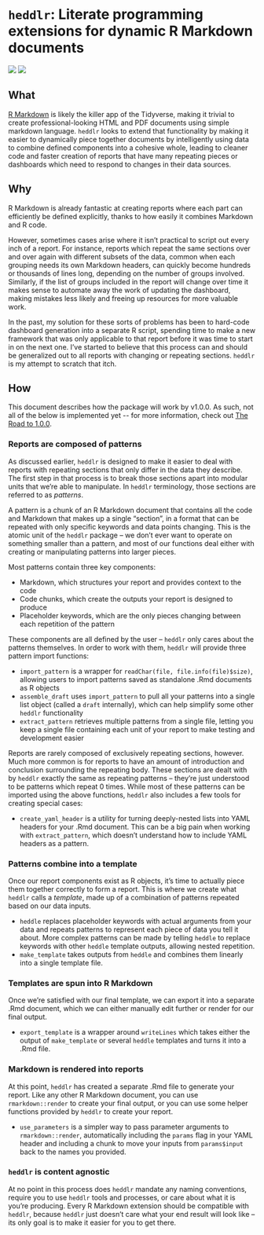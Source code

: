 `heddlr`: Literate programming extensions for dynamic R Markdown documents
==========================================================================

[![](https://travis-ci.com/mikemahoney218/heddlr.svg?branch=master)](https://travis-ci.com/mikemahoney218/heddlr)
![](https://www.r-pkg.org/badges/version/heddlr)

What
----
[R Markdown](https://github.com/rstudio/rmarkdown) is likely the killer
app of the Tidyverse, making it trivial to create professional-looking
HTML and PDF documents using simple markdown language. `heddlr` looks to
extend that functionality by making it easier to dynamically piece
together documents by intelligently using data to combine defined
components into a cohesive whole, leading to cleaner code and faster
creation of reports that have many repeating pieces or dashboards which
need to respond to changes in their data sources.

Why
---

R Markdown is already fantastic at creating reports where each part can
efficiently be defined explicitly, thanks to how easily it combines
Markdown and R code.

However, sometimes cases arise where it isn’t practical to script out
every inch of a report. For instance, reports which repeat the same
sections over and over again with different subsets of the data, common
when each grouping needs its own Markdown headers, can quickly become
hundreds or thousands of lines long, depending on the number of groups
involved. Similarly, if the list of groups included in the report will
change over time it makes sense to automate away the work of updating
the dashboard, making mistakes less likely and freeing up resources for
more valuable work.

In the past, my solution for these sorts of problems has been to
hard-code dashboard generation into a separate R script, spending time
to make a new framework that was only applicable to that report before
it was time to start in on the next one. I’ve started to believe that
this process can and should be generalized out to all reports with
changing or repeating sections. `heddlr` is my attempt to scratch that
itch.

How
---

This document describes how the package will work by v1.0.0. As such, 
not all of the below is implemented yet -- for more information, check out 
[The Road to 1.0.0](https://github.com/mikemahoney218/heddlr/issues/1).

### Reports are composed of patterns

As discussed earlier, `heddlr` is designed to make it easier to deal
with reports with repeating sections that only differ in the data they
describe. The first step in that process is to break those sections
apart into modular units that we’re able to manipulate. In `heddlr`
terminology, those sections are referred to as *patterns*.

A pattern is a chunk of an R Markdown document that contains all the
code and Markdown that makes up a single “section”, in a format that can
be repeated with only specific keywords and data points changing. This
is the atomic unit of the `heddlr` package – we don’t ever want to
operate on something smaller than a pattern, and most of our functions
deal either with creating or manipulating patterns into larger pieces.

Most patterns contain three key components:

-   Markdown, which structures your report and provides context to the
    code
-   Code chunks, which create the outputs your report is designed to
    produce
-   Placeholder keywords, which are the only pieces changing between
    each repetition of the pattern

These components are all defined by the user – `heddlr` only cares about
the patterns themselves. In order to work with them, `heddlr` will
provide three pattern import functions:

-   `import_pattern` is a wrapper for
    `readChar(file, file.info(file)$size)`, allowing users to import
    patterns saved as standalone .Rmd documents as R objects
-   `assemble_draft` uses `import_pattern` to pull all your patterns
    into a single list object (called a `draft` internally), which can
    help simplify some other `heddlr` functionality
-   `extract_pattern` retrieves multiple patterns from a single file,
    letting you keep a single file containing each unit of your report
    to make testing and development easier

Reports are rarely composed of exclusively repeating sections, however.
Much more common is for reports to have an amount of introduction and
conclusion surrounding the repeating body. These sections are dealt with
by `heddlr` exactly the same as repeating patterns – they’re just
understood to be patterns which repeat 0 times. While most of these
patterns can be imported using the above functions, `heddlr` also
includes a few tools for creating special cases:

-   `create_yaml_header` is a utility for turning deeply-nested lists
    into YAML headers for your .Rmd document. This can be a big pain
    when working with `extract_pattern`, which doesn’t understand how to
    include YAML headers as a pattern.

### Patterns combine into a template

Once our report components exist as R objects, it’s time to actually
piece them together correctly to form a report. This is where we create
what `heddlr` calls a *template*, made up of a combination of patterns
repeated based on our data inputs.

-   `heddle` replaces placeholder keywords with actual arguments from
    your data and repeats patterns to represent each piece of data you
    tell it about. More complex patterns can be made by telling `heddle`
    to replace keywords with other `heddle` template outputs, allowing
    nested repetition.
-   `make_template` takes outputs from `heddle` and combines them
    linearly into a single template file.

### Templates are spun into R Markdown

Once we’re satisfied with our final template, we can export it into a
separate .Rmd document, which we can either manually edit further or
render for our final output.

-   `export_template` is a wrapper around `writeLines` which takes
    either the output of `make_template` or several `heddle` templates
    and turns it into a .Rmd file.

### Markdown is rendered into reports

At this point, `heddlr` has created a separate .Rmd file to generate
your report. Like any other R Markdown document, you can use
`rmarkdown::render` to create your final output, or you can use some
helper functions provided by `heddlr` to create your report.

-   `use_parameters` is a simpler way to pass parameter arguments to
    `rmarkdown::render`, automatically including the `params` flag in
    your YAML header and including a chunk to move your inputs from
    `params$input` back to the names you provided.

### `heddlr` is content agnostic

At no point in this process does `heddlr` mandate any naming
conventions, require you to use `heddlr` tools and processes, or care
about what it is you’re producing. Every R Markdown extension should be
compatible with `heddlr`, because `heddlr` just doesn’t care what your
end result will look like – its only goal is to make it easier for you
to get there.
